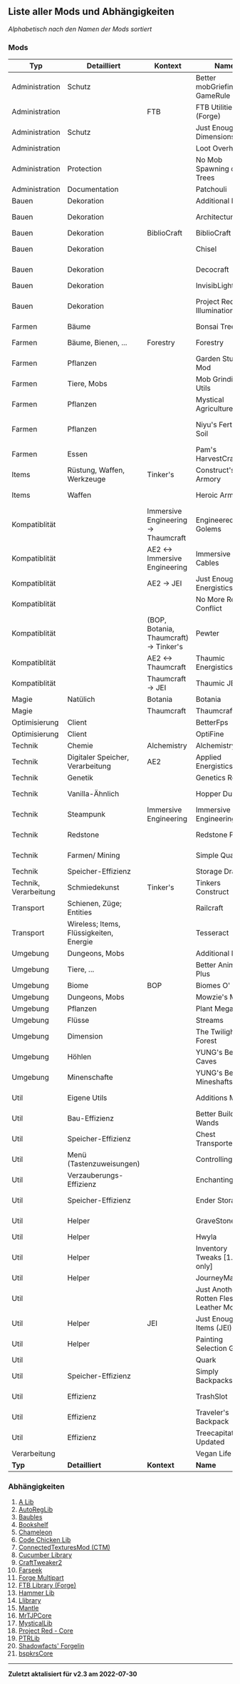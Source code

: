 ## Liste aller Mods und Abhängigkeiten

_Alphabetisch nach den Namen der Mods sortiert_


### Mods

| Typ                   | Detailliert                             | Kontext                                | Name                                     | Kernfunktionen                                   | Webseite                                                                                            | Abhängigkeiten     |
|-----------------------|-----------------------------------------|----------------------------------------|------------------------------------------|--------------------------------------------------|-----------------------------------------------------------------------------------------------------|--------------------|
| Administration        | Schutz                                  |                                        | Better mobGriefing GameRule              |                                                  | [CurseForge](https://www.curseforge.com/minecraft/mc-mods/better-mobgriefing-gamerule)              |                    |
| Administration        |                                         | FTB                                    | FTB Utilities (Forge)                    |                                                  | [CurseForge](https://www.curseforge.com/minecraft/mc-mods/ftb-utilities-forge)                      |                    |
| Administration        | Schutz                                  |                                        | Just Enough Dimensions                   |                                                  | [CurseForge](https://www.curseforge.com/minecraft/mc-mods/just-enough-dimensions)                   |                    |
| Administration        |                                         |                                        | Loot Overhaul                            | Verbesserte Loot Tables                          | [CurseForge](https://www.curseforge.com/minecraft/mc-mods/loot-overhaul)                            |                    |
| Administration        | Protection                              |                                        | No Mob Spawning on Trees                 |                                                  | [CurseForge](https://www.curseforge.com/minecraft/mc-mods/no-mob-spawning-on-trees)                 |                    |
| Administration        | Documentation                           |                                        | Patchouli                                |                                                  | [CurseForge](https://www.curseforge.com/minecraft/mc-mods/patchouli)                                |                    |
| Bauen                 | Dekoration                              |                                        | Additional Lights                        | Dekorative Lichter                               | [CurseForge](https://www.curseforge.com/minecraft/mc-mods/additional-lights)                        |                    |
| Bauen                 | Dekoration                              |                                        | ArchitectureCraft                        | Blöcke mit speziellen Formen                     | [CurseForge](https://www.curseforge.com/minecraft/mc-mods/architecturecraft-tridev)                 |                    |
| Bauen                 | Dekoration                              | BiblioCraft                            | BiblioCraft                              | Speicher, Deco, ...                              | [CurseForge](https://www.curseforge.com/minecraft/mc-mods/bibliocraft)                              |                    |
| Bauen                 | Dekoration                              |                                        | Chisel                                   | Ausgewählte Blöcke in neuen Designs              | [CurseForge](https://www.curseforge.com/minecraft/mc-mods/chisel)                                   |                    |
| Bauen                 | Dekoration                              |                                        | Decocraft                                | Dekorative Gegenstände                           | [CurseForge](https://www.curseforge.com/minecraft/mc-mods/decocraft)                                |                    |
| Bauen                 | Dekoration                              |                                        | InvisibLights                            | Licht ohne Lampe                                 | [CurseForge](https://www.curseforge.com/minecraft/mc-mods/invisiblights)                            |                    |
| Bauen                 | Dekoration                              |                                        | Project Red - Illumination               | Dekorative, Redstonegesteuerte Leuchten          | [CurseForge](https://www.curseforge.com/minecraft/mc-mods/project-red-illumination)                 |                    |
| Farmen                | Bäume                                   |                                        | Bonsai Trees 3                           | Baum-Automation                                  | [CurseForge](https://www.curseforge.com/minecraft/mc-mods/bonsai-trees)                             |                    |
| Farmen                | Bäume, Bienen, ...                      | Forestry                               | Forestry                                 | Automation, Bienen, Bäume, ...                   | [CurseForge](https://www.curseforge.com/minecraft/mc-mods/forestry)                                 |                    |
| Farmen                | Pflanzen                                |                                        | Garden Stuff Mod                         |                                                  | [9Minecraft](https://www.9minecraft.net/garden-stuff-mod/)                                          |                    |
| Farmen                | Tiere, Mobs                             |                                        | Mob Grinding Utils                       |                                                  | [CurseForge](https://www.curseforge.com/minecraft/mc-mods/mob-grinding-utils)                       |                    |
| Farmen                | Pflanzen                                |                                        | Mystical Agriculture                     | Erze, ... mit Pflanzen farmen                    | [CurseForge](https://www.curseforge.com/minecraft/mc-mods/mystical-agriculture)                     |                    |
| Farmen                | Pflanzen                                |                                        | Niyu's Fertile Soil                      | Fügt einen Komposter und fruchtbaren Boden hinzu | [CurseForge](https://www.curseforge.com/minecraft/mc-mods/niyus-fertile-soil)                       |                    |
| Farmen                | Essen                                   |                                        | Pam's HarvestCraft                       | Debufft Vanilla Essen, Bufft eigenes Essen       | [CurseForge](https://www.curseforge.com/minecraft/mc-mods/pams-harvestcraft)                        |                    |
| Items                 | Rüstung, Waffen, Werkzeuge              | Tinker's                               | Construct's Armory                       | Eigene Rüstung                                   | [CurseForge](https://www.curseforge.com/minecraft/mc-mods/constructs-armory)                        |                    |
| Items                 | Waffen                                  |                                        | Heroic Armory                            | Viele Waffen aus Filmen, ...                     | [CurseForge](https://www.curseforge.com/minecraft/mc-mods/heroic-armory)                            |                    |
| Kompatiblität         |                                         | Immersive Engineering -> Thaumcraft    | Engineered Golems                        |                                                  | [CurseForge](https://www.curseforge.com/minecraft/mc-mods/engineered-golems)                        |                    |
| Kompatiblität         |                                         | AE2 <-> Immersive Engineering          | Immersive Cables                         |                                                  | [CurseForge](https://www.curseforge.com/minecraft/mc-mods/immersive-cables)                         |                    |
| Kompatiblität         |                                         | AE2 -> JEI                             | Just Enough Energistics (JEE)            |                                                  | [CurseForge](https://www.curseforge.com/minecraft/mc-mods/just-enough-energistics-jee)              |                    |
| Kompatiblität         |                                         |                                        | No More Recipe Conflict                  |                                                  | [9Minecraft](https://www.9minecraft.net/no-more-recipe-conflict-mod/)                               |                    |
| Kompatiblität         |                                         | (BOP, Botania, Thaumcraft) -> Tinker's | Pewter                                   |                                                  | [CurseForge](https://www.curseforge.com/minecraft/mc-mods/pewter)                                   |                    |
| Kompatiblität         |                                         | AE2 <-> Thaumcraft                     | Thaumic Energistics                      |                                                  | [CurseForge](https://www.curseforge.com/minecraft/mc-mods/thaumic-energistics)                      |                    |
| Kompatiblität         |                                         | Thaumcraft -> JEI                      | Thaumic JEI                              |                                                  | [CurseForge](https://www.curseforge.com/minecraft/mc-mods/thaumic-jei)                              |                    |
| Magie                 | Natülich                                | Botania                                | Botania                                  |                                                  | [CurseForge](https://www.curseforge.com/minecraft/mc-mods/botania)                                  |                    |
| Magie                 |                                         | Thaumcraft                             | Thaumcraft                               |                                                  | [CurseForge](https://www.curseforge.com/minecraft/mc-mods/thaumcraft)                               |                    |
| Optimisierung         | Client                                  |                                        | BetterFps                                | Leistung                                         | [CurseForge](https://www.curseforge.com/minecraft/mc-mods/betterfps)                                |                    |
| Optimisierung         | Client                                  |                                        | OptiFine                                 |                                                  | [OptiFine](https://optifine.net/home)                                                               |                    |
| Technik               | Chemie                                  | Alchemistry                            | Alchemistry                              | Automation, Crafting                             | [CurseForge](https://www.curseforge.com/minecraft/mc-mods/alchemistry)                              |                    |
| Technik               | Digitaler Speicher, Verarbeitung        | AE2                                    | Applied Energistics 2                    | Automation                                       | [CurseForge](https://www.curseforge.com/minecraft/mc-mods/applied-energistics-2)                    |                    |
| Technik               | Genetik                                 |                                        | Genetics Reborn                          | Gentechnik, ...                                  | [CurseForge](https://www.curseforge.com/minecraft/mc-mods/genetics-reborn)                          |                    |
| Technik               | Vanilla-Ähnlich                         |                                        | Hopper Ducts                             | Hopper Ducts & Grated Hoppers                    | [CurseForge](https://www.curseforge.com/minecraft/mc-mods/hopper-ducts)                             |                    |
| Technik               | Steampunk                               | Immersive Engineering                  | Immersive Engineering                    |                                                  | [CurseForge](https://www.curseforge.com/minecraft/mc-mods/immersive-engineering)                    |                    |
| Technik               | Redstone                                |                                        | Redstone Paste                           | Redstone an Wänden, Decken, ...                  | [CurseForge](https://www.curseforge.com/minecraft/mc-mods/redstone-paste)                           |                    |
| Technik               | Farmen/ Mining                          |                                        | Simple Quarry                            | Farmt einen Bereich bis zum Bedrock              | [CurseForge](https://www.curseforge.com/minecraft/mc-mods/simple-quarry)                            |                    |
| Technik               | Speicher-Effizienz                      |                                        | Storage Drawers                          |                                                  | [CurseForge](https://www.curseforge.com/minecraft/mc-mods/storage-drawers)                          |                    |
| Technik, Verarbeitung | Schmiedekunst                           | Tinker's                               | Tinkers Construct                        | Smeltery, Casting, ...                           | [CurseForge](https://www.curseforge.com/minecraft/mc-mods/tinkers-construct)                        |                    |
| Transport             | Schienen, Züge; Entities                |                                        | Railcraft                                | Neue Schienen & Neue Züge                        | [CurseForge](https://www.curseforge.com/minecraft/mc-mods/railcraft)                                |                    |
| Transport             | Wireless; Items, Flüssigkeiten, Energie |                                        | Tesseract                                | Transport von Items, Flüssigkeiten, Energie      | [CurseForge](https://www.curseforge.com/minecraft/mc-mods/tesseract)                                |                    |
| Umgebung              | Dungeons, Mobs                          |                                        | Additional Mobs                          | Dungeons, Mobs                                   | [CurseForge](https://www.curseforge.com/minecraft/mc-mods/additional-creatures)                     |                    |
| Umgebung              | Tiere, ...                              |                                        | Better Animals Plus                      | Umgebung, Tiere                                  | [CurseForge](https://www.curseforge.com/minecraft/mc-mods/betteranimalsplus)                        |                    |
| Umgebung              | Biome                                   | BOP                                    | Biomes O' Plenty                         | Viele neue Biome                                 | [CurseForge](https://www.curseforge.com/minecraft/mc-mods/biomes-o-plenty)                          |                    |
| Umgebung              | Dungeons, Mobs                          |                                        | Mowzie's Mobs                            | Dungeons, Mobs                                   | [CurseForge](https://www.curseforge.com/minecraft/mc-mods/mowzies-mobs)                             |                    |
| Umgebung              | Pflanzen                                |                                        | Plant Mega Pack                          |                                                  | [9Minecraft](https://www.9minecraft.net/plant-mega-pack-mod/)                                       |                    |
| Umgebung              | Flüsse                                  |                                        | Streams                                  | Wildwasserflüsse                                 | [CurseForge](https://www.curseforge.com/minecraft/mc-mods/streams)                                  |                    |
| Umgebung              | Dimension                               |                                        | The Twilight Forest                      | Fügt eine neue Dimension hinzu                   | [CurseForge](https://www.curseforge.com/minecraft/mc-mods/the-twilight-forest)                      |                    |
| Umgebung              | Höhlen                                  |                                        | YUNG's Better Caves                      |                                                  | [CurseForge](https://www.curseforge.com/minecraft/mc-mods/yungs-better-caves)                       |                    |
| Umgebung              | Minenschafte                            |                                        | YUNG's Better Mineshafts                 |                                                  | [CurseForge](https://www.curseforge.com/minecraft/mc-mods/yungs-better-mineshafts-forge)            |                    |
| Util                  | Eigene Utils                            |                                        | Additions Mod                            | Eigene Blöcke, Rezepte, ...                      | [CurseForge](https://www.curseforge.com/minecraft/mc-mods/additions-mod)                            |                    |
| Util                  | Bau-Effizienz                           |                                        | Better Builder's Wands                   | Plaziert mehrere Blöcke auf einmal               | [CurseForge](https://www.curseforge.com/minecraft/mc-mods/better-builders-wands)                    |                    |
| Util                  | Speicher-Effizienz                      |                                        | Chest Transporter                        | Transport von nicht leeren Truhen                | [CurseForge](https://www.curseforge.com/minecraft/mc-mods/chest-transporter)                        |                    |
| Util                  | Menü (Tastenzuweisungen)                |                                        | Controlling                              | Verbessert das Tastenzuweisungsmenü              | [CurseForge](https://www.curseforge.com/minecraft/mc-mods/controlling)                              |                    |
| Util                  | Verzauberungs-Effizienz                 |                                        | Enchanting Plus                          | Verzauberungsvorschau                            | [CurseForge](https://www.curseforge.com/minecraft/mc-mods/enchanting-plus)                          |                    |
| Util                  | Speicher-Effizienz                      |                                        | Ender Storage                            | Ender Truhen mit Farbcodes                       | [CurseForge](https://www.curseforge.com/minecraft/mc-mods/ender-storage-1-8)                        |                    |
| Util                  | Helper                                  |                                        | GraveStone Mod                           | Speichert Inventar bei Tod in Grabstein          | [CurseForge](https://www.curseforge.com/minecraft/mc-mods/gravestone-mod)                           |                    |
| Util                  | Helper                                  |                                        | Hwyla                                    | Damage Indicator                                 | [CurseForge](https://www.curseforge.com/minecraft/mc-mods/hwyla)                                    |                    |
| Util                  | Helper                                  |                                        | Inventory Tweaks \[1.12 only\]           |                                                  | [CurseForge](https://www.curseforge.com/minecraft/mc-mods/inventory-tweaks)                         |                    |
| Util                  | Helper                                  |                                        | JourneyMap                               |                                                  | [CurseForge](https://www.curseforge.com/minecraft/mc-mods/journeymap)                               |                    |
| Util                  |                                         |                                        | Just Another Rotten Flesh to Leather Mod |                                                  | [CurseForge](https://www.curseforge.com/minecraft/mc-mods/just-another-rotten-flesh-to-leather-mod) |                    |
| Util                  | Helper                                  | JEI                                    | Just Enough Items (JEI)                  |                                                  | [CurseForge](https://www.curseforge.com/minecraft/mc-mods/jei)                                      |                    |
| Util                  | Helper                                  |                                        | Painting Selection Gui                   |                                                  | [CurseForge](https://www.curseforge.com/minecraft/mc-mods/painting-selection-gui-revamped)          |                    |
| Util                  |                                         |                                        | Quark                                    |                                                  | [CurseForge](https://www.curseforge.com/minecraft/mc-mods/quark)                                    |                    |
| Util                  | Speicher-Effizienz                      |                                        | Simply Backpacks                         | 5 Tiers of Backpacks                             | [CurseForge](https://www.curseforge.com/minecraft/mc-mods/simply-backpacks)                         |                    |
| Util                  | Effizienz                               |                                        | TrashSlot                                | Trash Slot wie imCreative Inventar               | [CurseForge](https://www.curseforge.com/minecraft/mc-mods/trashslot)                                |                    |
| Util                  | Effizienz                               |                                        | Traveler's Backpack                      | Rucksäcke mit Funktionen                         | [CurseForge](https://www.curseforge.com/minecraft/mc-mods/travelers-backpack)                       |                    |
| Util                  | Effizienz                               |                                        | Treecapitator Updated                    |                                                  | [CurseForge](https://www.curseforge.com/minecraft/mc-mods/treecapitator-updated)                    |                    |
| Verarbeitung          |                                         |                                        | Vegan Life                               | Vegane Alternativen                              | [CurseForge](https://www.curseforge.com/minecraft/mc-mods/vegan-life)                               |                    |
| **Typ**               | **Detailliert**                         | **Kontext**                            | **Name**                                 | **Kernfunktionen**                               | **Webseite**                                                                                        | **Abhängigkeiten** |


### Abhängigkeiten

1. [A Lib](https://www.curseforge.com/minecraft/mc-mods/a-lib)
2. [AutoRegLib](https://www.curseforge.com/minecraft/mc-mods/autoreglib)
3. [Baubles](https://www.curseforge.com/minecraft/mc-mods/baubles)
4. [Bookshelf](https://www.curseforge.com/minecraft/mc-mods/bookshelf)
5. [Chameleon](https://www.curseforge.com/minecraft/mc-mods/chameleon)
6. [Code Chicken Lib](https://www.curseforge.com/minecraft/mc-mods/codechicken-lib-1-8)
7. [ConnectedTexturesMod (CTM)](https://www.curseforge.com/minecraft/mc-mods/ctm)
8. [Cucumber Library](https://www.curseforge.com/minecraft/mc-mods/cucumber)
9. [CraftTweaker2](https://www.curseforge.com/minecraft/mc-mods/crafttweaker)
10. [Farseek](https://www.curseforge.com/minecraft/mc-mods/farseek)
11. [Forge Multipart](https://www.curseforge.com/minecraft/mc-mods/forge-multi-part)
12. [FTB Library (Forge)](https://www.curseforge.com/minecraft/mc-mods/ftb-library-legacy-forge)
13. [Hammer Lib](https://www.curseforge.com/minecraft/mc-mods/hammer-lib)
14. [Llibrary](https://www.curseforge.com/minecraft/mc-mods/llibrary)
15. [Mantle](https://www.curseforge.com/minecraft/mc-mods/mantle)
16. [MrTJPCore](https://www.curseforge.com/minecraft/mc-mods/mrtjpcore)
17. [MysticalLib](https://www.curseforge.com/minecraft/mc-mods/mysticallib)
18. [Project Red - Core](https://www.curseforge.com/minecraft/mc-mods/project-red-core/files)
19. [PTRLib](https://www.curseforge.com/minecraft/mc-mods/ptrlib)
20. [Shadowfacts' Forgelin](https://www.curseforge.com/minecraft/mc-mods/shadowfacts-forgelin)
21. [bspkrsCore](https://www.curseforge.com/minecraft/mc-mods/bspkrscore)

---

**Zuletzt aktalisiert für v2.3 am 2022-07-30**
